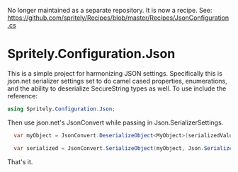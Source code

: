 No longer maintained as a separate repository. It is now a recipe. See: https://github.com/spritely/Recipes/blob/master/Recipes/JsonConfiguration.cs


# Spritely.Configuration.Json
This is a simple project for harmonizing JSON settings. Specifically this is json.net serializer settings set to do camel cased properties, enumerations, and the ability to deserialize SecureString types as well. To use include the reference:

```csharp
using Spritely.Configuration.Json;
```

Then use json.net's JsonConvert while passing in Json.SerializerSettings.

```csharp
  var myObject = JsonConvert.DeserializeObject<MyObject>(serializedValue, Json.SerializerSettings);

  var serialized = JsonConvert.SerializeObject(myObject, Json.SerializerSettings);
```

That's it.
